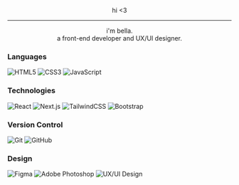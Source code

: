 <p align="center">hi <3</p>
      
---

<p align="center">
      i'm bella.<br> a front-end developer and UX/UI designer.<br>
</p>


### Languages

![HTML5](https://img.shields.io/badge/HTML5-000000?style=for-the-badge&logo=html5&logoColor=white)
![CSS3](https://img.shields.io/badge/CSS3-000000?style=for-the-badge&logo=css3&logoColor=white)
![JavaScript](https://img.shields.io/badge/JavaScript-000000?style=for-the-badge&logo=javascript&logoColor=white)


### Technologies

![React](https://img.shields.io/badge/React-000000?style=for-the-badge&logo=react&logoColor=white)
![Next.js](https://img.shields.io/badge/Next.js-000000?style=for-the-badge&logo=nextdotjs&logoColor=white)
![TailwindCSS](https://img.shields.io/badge/TailwindCSS-000000?style=for-the-badge&logo=tailwindcss&logoColor=white)
![Bootstrap](https://img.shields.io/badge/Bootstrap-000000?style=for-the-badge&logo=bootstrap&logoColor=white)


### Version Control

![Git](https://img.shields.io/badge/Git-000000?style=for-the-badge&logo=git&logoColor=white)
![GitHub](https://img.shields.io/badge/GitHub-000000?style=for-the-badge&logo=github&logoColor=white)


### Design

![Figma](https://img.shields.io/badge/Figma-000000?style=for-the-badge&logo=figma&logoColor=white)
![Adobe Photoshop](https://img.shields.io/badge/Adobe%20Photoshop-000000?style=for-the-badge&logo=adobephotoshop&logoColor=white)
![UX/UI Design](https://img.shields.io/badge/UX%2FUI%20Design-000000?style=for-the-badge&logo=adobe&logoColor=white)


